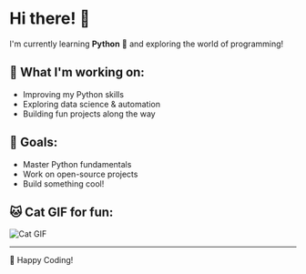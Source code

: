 



# Hi there! 👋

I'm currently learning **Python** 🐍 and exploring the world of programming! 

## 🌱 What I'm working on:
- Improving my Python skills
- Exploring data science & automation
- Building fun projects along the way

## 🎯 Goals:
- Master Python fundamentals
- Work on open-source projects
- Build something cool!

## 🐱 Cat GIF for fun:
![Cat GIF](https://media.giphy.com/media/JIX9t2j0ZTN9S/giphy.gif)

---

🚀 Happy Coding!

